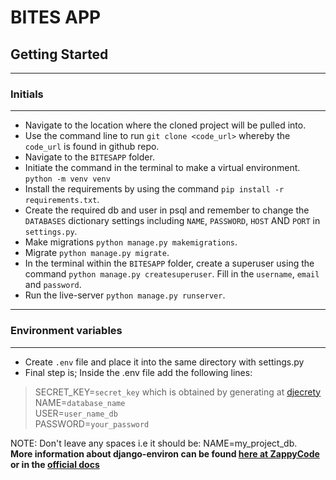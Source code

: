 # BITES APP


## Getting Started
<hr>

### Initials
<hr>

 - Navigate to the location where the cloned project will be pulled into.
 - Use the command line to run `git clone <code_url>` whereby the `code_url` is found in github repo.
 - Navigate to the `BITESAPP` folder.
 - Initiate the command in the terminal to make a virtual environment.
    ````python -m venv venv````
 - Install the requirements by using the command `pip install -r requirements.txt`.
 - Create the required db and user in psql and remember to change the `DATABASES` dictionary settings including `NAME`, `PASSWORD`, `HOST` AND `PORT` in `settings.py`.
 - Make migrations `python manage.py makemigrations`.
 - Migrate `python manage.py migrate`.
 - In the terminal within the `BITESAPP` folder, create a superuser using the command `python manage.py createsuperuser`. Fill in the `username`, `email` and `password`.
 - Run the live-server `python manage.py runserver`.

 <hr>

 ### Environment variables
 <hr>

 - Create `.env` file and place it into the same directory with settings.py
 - Final step is; Inside the .env file add the following lines:
 > SECRET_KEY=`secret_key` which is obtained by generating at [djecrety](https://djecrety.ir/) <br>
 NAME=`database_name` <br>
 USER=`user_name_db` <br>
 PASSWORD=`your_password` <br>
 
 NOTE: Don't leave any spaces i.e it should be: NAME=my_project_db. <br>
 <b> More information about django-environ can be found [here at ZappyCode](https://zappycode.com/tutorials/keep-secrets-secret-how-to-hide-sensitive-data-in-django) or in the [official docs](https://django-environ.readthedocs.io/en/latest/quickstart.html) </b> <br>
 
